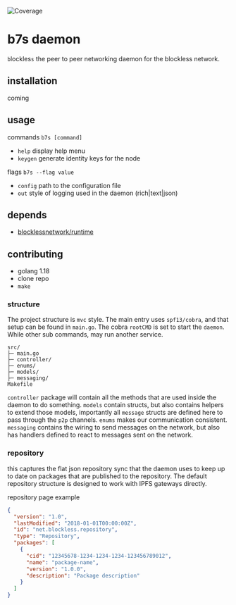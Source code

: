 ![Coverage](https://img.shields.io/badge/Coverage-0.0%25-red)

# b7s daemon

`b`lockles`s` the peer to peer networking daemon for the blockless network.

## installation

coming

## usage

commands
`b7s [command]`

- `help` display help menu
- `keygen` generate identity keys for the node

flags
`b7s --flag value`

- `config` path to the configuration file
- `out` style of logging used in the daemon (rich|text|json)

## depends

- [blocklessnetwork/runtime](https://github.com/blocklessnetwork/runtime)

## contributing

- golang 1.18
- clone repo
- `make`

### structure

The project structure is `mvc` style. The main entry uses `spf13/cobra`, and that setup can be found in `main.go`. The cobra `rootCMD` is set to start the `daemon`. While other sub commands, may run another service.

```
src/
├─ main.go
├─ controller/
├─ enums/
├─ models/
├─ messaging/
Makefile
```

`controller` package will contain all the methods that are used inside the daemon to do something. `models` contain structs, but also contains helpers to extend those models, importantly all `message` structs are defined here to pass through the `p2p` channels. `enums` makes our communication consistent. `messaging` contains the wiring to send messages on the network, but also has handlers defined to react to messages sent on the network.

### repository

this captures the flat json repository sync that the daemon uses to keep up to date on packages that are published to the repository. The default repository structure is designed to work with IPFS gateways directly.

repository page example

```json
{
  "version": "1.0",
  "lastModified": "2018-01-01T00:00:00Z",
  "id": "net.blockless.repository",
  "type": "Repository",
  "packages": [
    {
      "cid": "12345678-1234-1234-1234-123456789012",
      "name": "package-name",
      "version": "1.0.0",
      "description": "Package description"
    }
  ]
}
```
